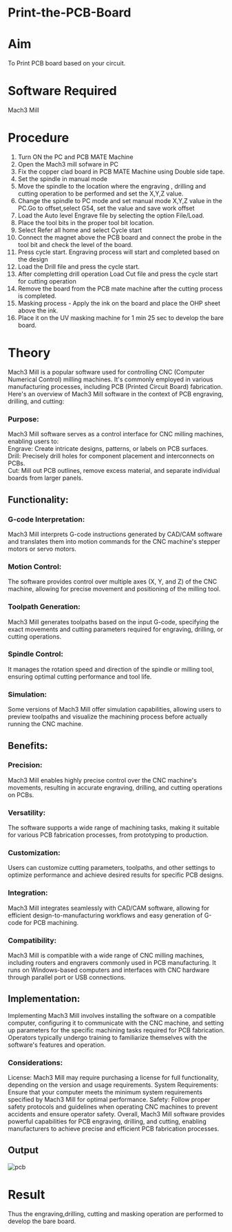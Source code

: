 # Print-the-PCB-Board
# Aim
To Print PCB board based on your circuit.

# Software Required
Mach3 Mill

# Procedure
1. Turn ON the PC and PCB MATE Machine
2. Open the Mach3 mill sofware in PC
3. Fix the copper clad board in PCB MATE Machine using Double side tape.
4. Set the spindle in manual mode
5. Move the spindle to the location where the engraving , drilling and cutting operation to be performed and set the X,Y,Z value.
6. Change the spindle to PC mode and set manual mode X,Y,Z value in the PC.Go to offset,select G54, set the value and save work offset
7. Load the Auto level Engrave file by selecting the option File/Load.
8. Place the tool bits in the proper tool bit location.
9. Select Refer all home and select Cycle start
10. Connect the magnet above the PCB board and connect the probe in the tool bit and check the level of the board.
11. Press cycle start. Engraving process will start and completed based on the design
12. Load the Drill file and press the cycle start.
13. After completting drill operation Load Cut file and press the cycle start for cutting operation
14. Remove the board from the PCB mate machine after the cutting process is completed.
15. Masking process - Apply the ink on the board and place the OHP sheet above the ink.
16. Place it on the UV masking machine for 1 min 25 sec to develop the bare board. 

# Theory

Mach3 Mill is a popular software used for controlling CNC (Computer Numerical Control) milling machines. It's commonly employed in various manufacturing processes, including PCB (Printed Circuit Board) fabrication. Here's an overview of Mach3 Mill software in the context of PCB engraving, drilling, and cutting:

### Purpose:
Mach3 Mill software serves as a control interface for CNC milling machines, enabling users to:</br>
Engrave: Create intricate designs, patterns, or labels on PCB surfaces.</br>
Drill: Precisely drill holes for component placement and interconnects on PCBs.</br>
Cut: Mill out PCB outlines, remove excess material, and separate individual boards from larger panels.</br>

## Functionality:
### G-code Interpretation: 
Mach3 Mill interprets G-code instructions generated by CAD/CAM software and translates them into motion commands for the CNC machine's stepper motors or servo motors.
### Motion Control: 
The software provides control over multiple axes (X, Y, and Z) of the CNC machine, allowing for precise movement and positioning of the milling tool.
### Toolpath Generation:
Mach3 Mill generates toolpaths based on the input G-code, specifying the exact movements and cutting parameters required for engraving, drilling, or cutting operations.
### Spindle Control: 
It manages the rotation speed and direction of the spindle or milling tool, ensuring optimal cutting performance and tool life.
### Simulation: 
Some versions of Mach3 Mill offer simulation capabilities, allowing users to preview toolpaths and visualize the machining process before actually running the CNC machine.
## Benefits:
### Precision: 
Mach3 Mill enables highly precise control over the CNC machine's movements, resulting in accurate engraving, drilling, and cutting operations on PCBs.
### Versatility: 
The software supports a wide range of machining tasks, making it suitable for various PCB fabrication processes, from prototyping to production.
### Customization:
Users can customize cutting parameters, toolpaths, and other settings to optimize performance and achieve desired results for specific PCB designs.
### Integration:
Mach3 Mill integrates seamlessly with CAD/CAM software, allowing for efficient design-to-manufacturing workflows and easy generation of G-code for PCB machining.
### Compatibility:
Mach3 Mill is compatible with a wide range of CNC milling machines, including routers and engravers commonly used in PCB manufacturing. It runs on Windows-based computers and interfaces with CNC hardware through parallel port or USB connections.
## Implementation:
Implementing Mach3 Mill involves installing the software on a compatible computer, configuring it to communicate with the CNC machine, and setting up parameters for the specific machining tasks required for PCB fabrication. Operators typically undergo training to familiarize themselves with the software's features and operation.

### Considerations:
License: Mach3 Mill may require purchasing a license for full functionality, depending on the version and usage requirements.
System Requirements: Ensure that your computer meets the minimum system requirements specified by Mach3 Mill for optimal performance.
Safety: Follow proper safety protocols and guidelines when operating CNC machines to prevent accidents and ensure operator safety.
Overall, Mach3 Mill software provides powerful capabilities for PCB engraving, drilling, and cutting, enabling manufacturers to achieve precise and efficient PCB fabrication processes.
## Output
![pcb](https://github.com/madhanraj67/Print-the-PCB-Board/assets/150319515/03e1e4a3-265e-4f39-8a30-36e02e9f6a77)

# Result
Thus the engraving,drilling, cutting and masking operation are performed to develop the bare board.
